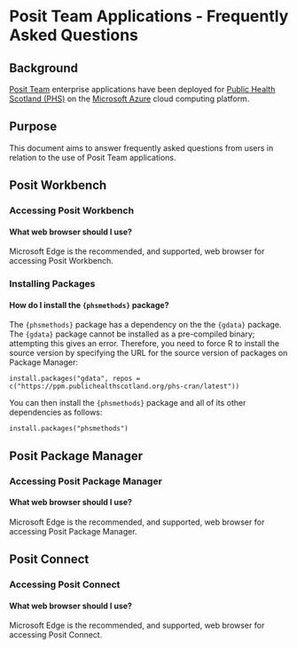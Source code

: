 # Posit Team Applications - Frequently Asked Questions

## Background

[Posit Team](https://posit.co/products/enterprise/team/) enterprise applications have been deployed for [Public Health Scotland (PHS)](https://publichealthscotland.scot/) on the [Microsoft Azure](https://azure.microsoft.com/en-gb/) cloud computing platform.

## Purpose

This document aims to answer frequently asked questions from users in relation to the use of Posit Team applications.

## Posit Workbench

### Accessing Posit Workbench

####  What web browser should I use?

Microsoft Edge is the recommended, and supported, web browser for accessing Posit Workbench.

### Installing Packages

#### How do I install the `{phsmethods}` package?

The `{phsmethods}` package has a dependency on the the `{gdata}` package.  The `{gdata}` package cannot be installed as a pre-compiled binary; attempting this gives an error.  Therefore, you need to force R to install the source version by specifying the URL for the source version of packages on Package Manager: 

```
install.packages("gdata", repos = c("https://ppm.publichealthscotland.org/phs-cran/latest"))
```

You can then install the `{phsmethods}` package and all of its other dependencies as follows:

```
install.packages("phsmethods")
```

## Posit Package Manager

### Accessing Posit Package Manager

####  What web browser should I use?

Microsoft Edge is the recommended, and supported, web browser for accessing Posit Package Manager.

## Posit Connect

### Accessing Posit Connect

####  What web browser should I use?

Microsoft Edge is the recommended, and supported, web browser for accessing Posit Connect.

